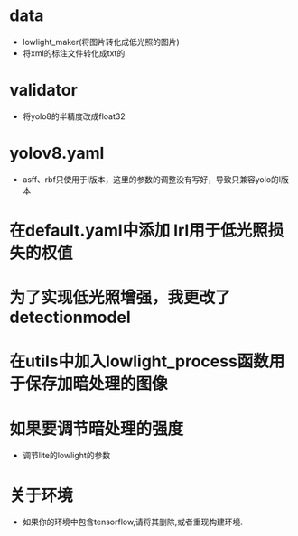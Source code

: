 # data
- lowlight_maker(将图片转化成低光照的图片)
- 将xml的标注文件转化成txt的

# validator
- 将yolo8的半精度改成float32
 
# yolov8.yaml
- asff、rbf只使用于l版本，这里的参数的调整没有写好，导致只兼容yolo的l版本

# 在default.yaml中添加 lrl用于低光照损失的权值

# 为了实现低光照增强，我更改了detectionmodel

# 在utils中加入lowlight_process函数用于保存加暗处理的图像

# 如果要调节暗处理的强度
- 调节lite的lowlight的参数

# 关于环境
- 如果你的环境中包含tensorflow,请将其删除,或者重现构建环境.